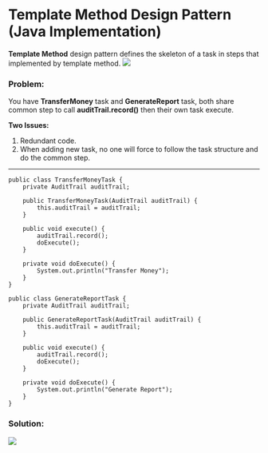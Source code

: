 # Template Method Design Pattern (Java Implementation)

**Template Method** design pattern defines the skeleton of a task in steps that implemented by template method.
![](https://github.com/shamy1st/design-pattern-template-java/blob/main/template-uml.png)
### Problem: 
You have **TransferMoney** task and **GenerateReport** task, both share common step to call **auditTrail.record()** then their own task execute.

**Two Issues:**
1. Redundant code.
2. When adding new task, no one will force to follow the task structure and do the common step.
---

    public class TransferMoneyTask {
        private AuditTrail auditTrail;

        public TransferMoneyTask(AuditTrail auditTrail) {
            this.auditTrail = auditTrail;
        }
        
        public void execute() {
            auditTrail.record();
            doExecute();
        }
        
        private void doExecute() {
            System.out.println("Transfer Money");
        }
    }

    public class GenerateReportTask {
        private AuditTrail auditTrail;

        public GenerateReportTask(AuditTrail auditTrail) {
            this.auditTrail = auditTrail;
        }
        
        public void execute() {
            auditTrail.record();
            doExecute();
        }
        
        private void doExecute() {
            System.out.println("Generate Report");
        }
    }
### Solution:
![](https://github.com/shamy1st/design-pattern-template-java/blob/main/template-solution-uml.png)
